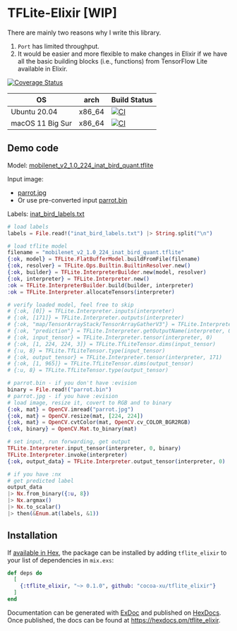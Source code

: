# TFLite-Elixir [WIP]

There are mainly two reasons why I write this library.

1. `Port` has limited throughput.
2. It would be easier and more flexible to make changes in Elixir if we have all the basic building blocks (i.e., functions)
from TensorFlow Lite available in Elixir.

[![Coverage Status](https://coveralls.io/repos/github/cocoa-xu/tflite_elixir/badge.svg?branch=master)](https://coveralls.io/github/cocoa-xu/tflite_elixir?branch=master)

| OS               | arch    | Build Status |
|------------------|---------|--------------|
| Ubuntu 20.04     | x86_64  | [![CI](https://github.com/cocoa-xu/tflite_elixir/actions/workflows/linux-x86_64.yml/badge.svg)](https://github.com/cocoa-xu/tflite_elixir/actions/workflows/linux-x86_64.yml) |
| macOS 11 Big Sur | x86_64  | [![CI](https://github.com/cocoa-xu/tflite_elixir/actions/workflows/macos-x86_64.yml/badge.svg)](https://github.com/cocoa-xu/tflite_elixir/actions/workflows/macos-x86_64.yml) |

## Demo code
Model: [mobilenet_v2_1.0_224_inat_bird_quant.tflite](https://github.com/google-coral/edgetpu/blob/master/test_data/mobilenet_v2_1.0_224_inat_bird_quant.tflite)

Input image: 
- [parrot.jpg](https://github.com/google-coral/edgetpu/blob/master/test_data/parrot.jpg)
- Or use pre-converted input [parrot.bin](https://github.com/cocoa-xu/tflite_elixir/blob/main/test/test_data/parrot.bin)

Labels: [inat_bird_labels.txt](https://github.com/google-coral/edgetpu/blob/master/test_data/inat_bird_labels.txt)

```elixir
# load labels
labels = File.read!("inat_bird_labels.txt") |> String.split("\n")

# load tflite model
filename = "mobilenet_v2_1.0_224_inat_bird_quant.tflite"
{:ok, model} = TFLite.FlatBufferModel.buildFromFile(filename)
{:ok, resolver} = TFLite.Ops.Builtin.BuiltinResolver.new()
{:ok, builder} = TFLite.InterpreterBuilder.new(model, resolver)
{:ok, interpreter} = TFLite.Interpreter.new()
:ok = TFLite.InterpreterBuilder.build(builder, interpreter)
:ok = TFLite.Interpreter.allocateTensors(interpreter)

# verify loaded model, feel free to skip
# {:ok, [0]} = TFLite.Interpreter.inputs(interpreter)
# {:ok, [171]} = TFLite.Interpreter.outputs(interpreter)
# {:ok, "map/TensorArrayStack/TensorArrayGatherV3"} = TFLite.Interpreter.getInputName(interpreter, 0)
# {:ok, "prediction"} = TFLite.Interpreter.getOutputName(interpreter, 0)
# {:ok, input_tensor} = TFLite.Interpreter.tensor(interpreter, 0)
# {:ok, [1, 224, 224, 3]} = TFLite.TfLiteTensor.dims(input_tensor)
# {:u, 8} = TFLite.TfLiteTensor.type(input_tensor)
# {:ok, output_tensor} = TFLite.Interpreter.tensor(interpreter, 171)
# {:ok, [1, 965]} = TFLite.TfLiteTensor.dims(output_tensor)
# {:u, 8} = TFLite.TfLiteTensor.type(output_tensor)

# parrot.bin - if you don't have :evision
binary = File.read!("parrot.bin")
# parrot.jpg - if you have :evision
# load image, resize it, covert to RGB and to binary 
{:ok, mat} = OpenCV.imread("parrot.jpg")
{:ok, mat} = OpenCV.resize(mat, [224, 224])
{:ok, mat} = OpenCV.cvtColor(mat, OpenCV.cv_COLOR_BGR2RGB)
{:ok, binary} = OpenCV.Mat.to_binary(mat)

# set input, run forwarding, get output
TFLite.Interpreter.input_tensor(interpreter, 0, binary)
TFLite.Interpreter.invoke(interpreter)
{:ok, output_data} = TFLite.Interpreter.output_tensor(interpreter, 0)

# if you have :nx
# get predicted label
output_data
|> Nx.from_binary({:u, 8})
|> Nx.argmax()
|> Nx.to_scalar()
|> then(&Enum.at(labels, &1))
```

## Installation

If [available in Hex](https://hex.pm/docs/publish), the package can be installed
by adding `tflite_elixir` to your list of dependencies in `mix.exs`:

```elixir
def deps do
  [
    {:tflite_elixir, "~> 0.1.0", github: "cocoa-xu/tflite_elixir"}
  ]
end
```

Documentation can be generated with [ExDoc](https://github.com/elixir-lang/ex_doc)
and published on [HexDocs](https://hexdocs.pm). Once published, the docs can
be found at <https://hexdocs.pm/tflite_elixir>.

